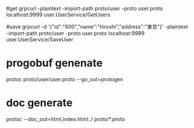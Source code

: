 #get
grpcurl -plaintext -import-path proto/user  -proto user.proto localhost:9999 user.UserService/GetUsers

#save
grpcurl -d '{"id":"600","name":"hiroshi","address":"東京"}' -plaintext -import-path proto/user  -proto user.proto localhost:9999  user.UserService/SaveUser


# progobuf genenate
protoc proto/user/user.proto --go_out=protogen


# doc generate
protoc --doc_out=html,index.html:./ proto/*.proto
